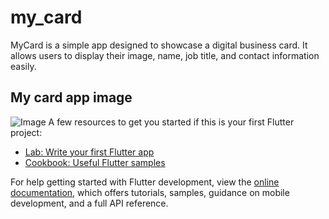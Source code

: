# my_card

MyCard is a simple app designed to showcase a digital business card. It allows users to display their image, name, job title, and contact information easily.

## My card app image

![Image]()
A few resources to get you started if this is your first Flutter project:

- [Lab: Write your first Flutter app](https://docs.flutter.dev/get-started/codelab)
- [Cookbook: Useful Flutter samples](https://docs.flutter.dev/cookbook)

For help getting started with Flutter development, view the
[online documentation](https://docs.flutter.dev/), which offers tutorials,
samples, guidance on mobile development, and a full API reference.
